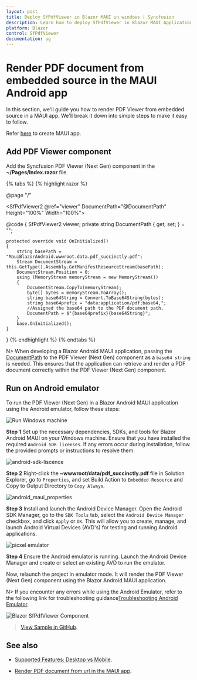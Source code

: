 ```yaml
---
layout: post
title: Deploy SfPdfViewer in Blazor MAUI in windows | Syncfusion
description: Learn how to deploy SfPdfViewer in Blazor MAUI Application on Windows in Syncfusion Blazor SfPdfViewer component and much more details.
platform: Blazor
control: SfPdfViewer
documentation: ug
---
```


# Render PDF document from embedded source in the MAUI Android app 

In this section, we'll guide you how to render PDF Viewer from embedded source in a MAUI app. We'll break it down into simple steps to make it easy to follow.

Refer [here](https://blazor.syncfusion.com/documentation/pdfviewer-2/getting-started/deploy-maui-windows) to create MAUI app.

## Add PDF Viewer component

Add the Syncfusion PDF Viewer (Next Gen) component in the **~/Pages/Index.razor** file.

{% tabs %}
{% highlight razor %}

@page "/"

<SfPdfViewer2 @ref="viewer" DocumentPath="@DocumentPath" Height="100%" Width="100%"></SfPdfViewer2>

@code {
    SfPdfViewer2 viewer;
    private string DocumentPath { get; set; } = "";

    protected override void OnInitialized()
    {
        string basePath = "MauiBlazorAndroid.wwwroot.data.pdf_succinctly.pdf";
        Stream DocumentStream = this.GetType().Assembly.GetManifestResourceStream(basePath);
        DocumentStream.Position = 0;
        using (MemoryStream memoryStream = new MemoryStream())
        {
            DocumentStream.CopyTo(memoryStream);
            byte[] bytes = memoryStream.ToArray();
            string base64String = Convert.ToBase64String(bytes);
            string base64prefix = "data:application/pdf;base64,";
            //Assigned the base64 path to the PDF document path.
            DocumentPath = $"{base64prefix}{base64String}";
        }
        base.OnInitialized();
    }
}
{% endhighlight %}
{% endtabs %}

N> When developing a Blazor Android MAUI application, passing the [DocumentPath](https://help.syncfusion.com/cr/blazor/Syncfusion.Blazor.SfPdfViewer.PdfViewerBase.html#Syncfusion_Blazor_SfPdfViewer_PdfViewerBase_DocumentPath) to the PDF Viewer (Next Gen) component as a `base64 string` is needed. This ensures that the application can retrieve and render a PDF document correctly within the PDF Viewer (Next Gen) component.

## Run on Android emulator

To run the PDF Viewer (Next Gen) in a Blazor Android MAUI application using the Android emulator, follow these steps:

![Run Windows machine](../getting-started/gettingstarted-images/emulator_maui.png)

**Step 1** Set up the necessary dependencies, SDKs, and tools for Blazor Android MAUI on your Windows machine. Ensure that you have installed the required `Android SDK licenses`. If any errors occur during installation, follow the provided prompts or instructions to resolve them.

![android-sdk-liscence](../getting-started/gettingstarted-images/android-sdk-liscence_maui.png)

**Step 2** Right-click the **~wwwroot/data/pdf_succinctly.pdf** file in Solution Explorer, go to `Properties`, and set Build Action to `Embedded Resource` and Copy to Output Directory to `Copy Always`.

![android_maui_properties](../getting-started/gettingstarted-images/android_maui_properties.png)

**Step 3** Install and launch the Android Device Manager. Open the Android SDK Manager, go to the `SDK Tools` tab, select the `Android Device Manager` checkbox, and click `Apply` or `OK`. This will allow you to create, manage, and launch Android Virtual Devices (AVD's) for testing and running Android applications.

![picxel emulator](../getting-started/gettingstarted-images/pixcel-emulator_maui.png)

**Step 4** Ensure the Android emulator is running. Launch the Android Device Manager and create or select an existing AVD to run the emulator.

Now, relaunch the project in emulator mode. It will render the PDF Viewer (Next Gen) component using the Blazor Android MAUI application.

N> If you encounter any errors while using the Android Emulator, refer to the following link for troubleshooting guidance[Troubleshooting Android Emulator](https://learn.microsoft.com/en-us/dotnet/maui/android/emulator/troubleshooting).

![Blazor SfPdfViewer Component](../getting-started/gettingstarted-images/emulator.png)

>[View Sample in GitHub](https://github.com/SyncfusionExamples/blazor-pdf-viewer-examples/tree/master/Server%20Deployment/Maui/MauiBlazorAndroid).

## See also

* [Supported Features: Desktop vs Mobile](https://blazor.syncfusion.com/documentation/pdfviewer-2/getting-started/features#supported-features-desktop-vs-mobile).

* [Render PDF document from url in the MAUI app](https://blazor.syncfusion.com/documentation/pdfviewer-2/getting-started/deploy-maui-windows).